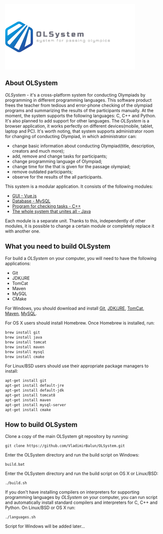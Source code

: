 ![Logo](./OLSystem.png)

## About OLSystem

*OLSystem* - it's a cross-platform system for conducting Olympiads by programming in different
programming languages. This software product frees the teacher from tedious and error-phone
checking of the olympiad programs and summarizing the results of the participants manually.
At the moment, the system supports the following languages: C, C++ and Python. It's also 
planned to add support for other languages. The *OLSystem* is a browser  application, it works 
perfectly on different devices(mobile, tablet, laptop and PC). It's worth noting, that system
supports administrator room for changing of conducting Olympiad, in which administrator can:

- change basic information about conducting Olympiad(title, description, creators and much more); 
- add, remove and change tasks for participants;
- change programming language of Olympiad;
- change time for the that is given for the passage olympiad;
- remove outdated participants;
- observe for the results of the all participants.

This system is a modular application. It consists of the following modules:

- [GUI - Vue.js](./GUI)
- [Database - MySQL](./Database)
- [Program for checking tasks - C++](./ProgChecker)
- [The whole system that unites all - Java](./OLSystem)

Each module is a separate unit. Thanks to this, independently of other modules, it is possible to change 
a certain module or completely replace it with another one.

## What you need to build OLSystem
For build a *OLSystem* on your computer, you will need to have the following
applications:

- Git
- JDK/JRE
- TomCat
- Maven
- MySQL
- CMake

For Windows, you should download and install [Git](https://git-scm.com/download), 
[JDK/JRE](http://www.oracle.com/technetwork/java/index-jsp-138363.html), 
[TomCat](https://tomcat.apache.org/download-80), 
[Maven](http://maven.apache.org/download.cgi),
[MySQL](https://dev.mysql.com/downloads/installer/).


For OS X users should install Homebrew. Once Homebrew is installed, run:
    
    brew install git
    brew install java
    brew install tomcat
    brew install maven
    brew install mysql
    brew install cmake

For Linux/BSD users should use their appropriate package managers to install:

    apt-get install git
    apt-get install default-jre
    apt-get install default-jdk
    apt-get install tomcat8
    apt-get install maven
    apt-get install mysql-server
    apt-get install cmake

## How to build OLSystem
Clone a copy of the main OLSystem git repository by running:

    git clone https://github.com/VladimirBalun/OLSystem.git

Enter the OLSystem directory and run the build script on Windows:

    build.bat

Enter the OLSystem directory and run the build script on OS X or Linux/BSD:

    ./build.sh
    
If you don't have installing compilers on interpreters for supporting programming languages by *OLSystem*
on your computer, you can run script and automatically install standard compilers and 
interpreters for C, C++ and Python. On Linux/BSD or OS X run:

    ./languages.sh

Script for Windows will be added later...